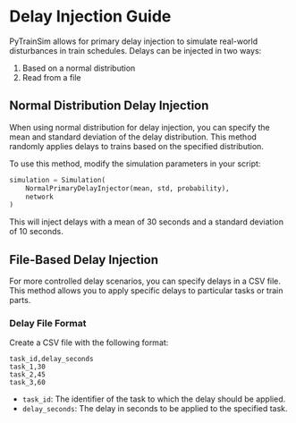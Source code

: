 # Delay Injection Guide

PyTrainSim allows for primary delay injection to simulate real-world disturbances in train schedules. Delays can be injected in two ways:

1. Based on a normal distribution
2. Read from a file

## Normal Distribution Delay Injection

When using normal distribution for delay injection, you can specify the mean and standard deviation of the delay distribution. This method randomly applies delays to trains based on the specified distribution.

To use this method, modify the simulation parameters in your script:

```python
simulation = Simulation(
    NormalPrimaryDelayInjector(mean, std, probability),
    network
)
```

This will inject delays with a mean of 30 seconds and a standard deviation of 10 seconds.

## File-Based Delay Injection

For more controlled delay scenarios, you can specify delays in a CSV file. This method allows you to apply specific delays to particular tasks or train parts.

### Delay File Format

Create a CSV file with the following format:

```csv
task_id,delay_seconds
task_1,30
task_2,45
task_3,60
```

- `task_id`: The identifier of the task to which the delay should be applied.
- `delay_seconds`: The delay in seconds to be applied to the specified task.
